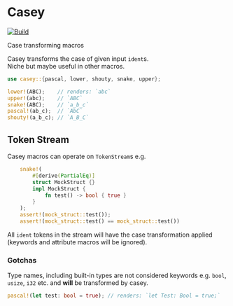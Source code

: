 # Casey

[![Build](https://github.com/holygits/casey/actions/workflows/build.yml/badge.svg)](https://github.com/holygits/casey/actions/workflows/build.yml)  

Case transforming macros  

Casey transforms the case of given input `ident`s.  
Niche but maybe useful in other macros.  
```rust
use casey::{pascal, lower, shouty, snake, upper};

lower!(ABC);    // renders: `abc`
upper!(abc);    // `ABC`
snake!(ABC);    // `a_b_c`
pascal!(ab_c);  // `AbC`
shouty!(a_b_c); // `A_B_C`
```

## Token Stream
Casey macros can operate on `TokenStream`s e.g.  
```rust
    snake!(
        #[derive(PartialEq)]
        struct MockStruct {}
        impl MockStruct {
            fn test() -> bool { true }
        }
    );
    assert!(mock_struct::test());
    assert!(mock_struct::test() == mock_struct::test())
```
All `ident` tokens in the stream will have the case transformation applied (keywords and attribute macros will be ignored).  

### Gotchas
Type names, including built-in types are not considered keywords e.g. `bool`, `usize`, `i32` etc. and **will** be transformed by casey.  
```rust
pascal!(let test: bool = true); // renders: `let Test: Bool = true;`
```
